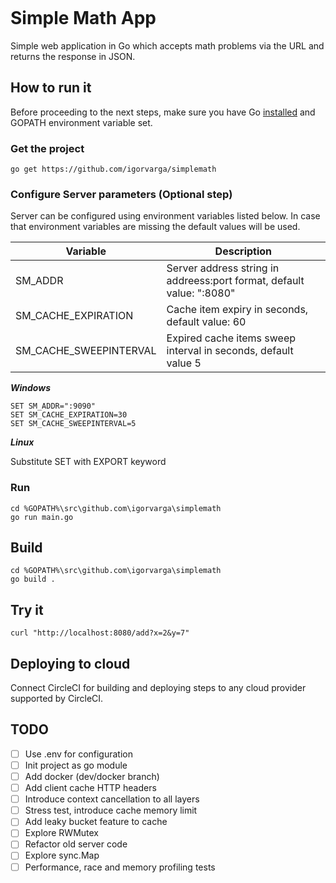 [![<igorvarga>](https://circleci.com/gh/igorvarga/simplemath.svg?style=svg)](https://circleci.com/gh/igorvarga/simplemath)

# Simple Math App
Simple web application in Go which accepts math problems via the URL and returns the response in JSON.

## How to run it
Before proceeding to the next steps, make sure you have Go [installed](https://golang.org/doc/install) and GOPATH 
environment variable set.

### Get the project
```shell script
go get https://github.com/igorvarga/simplemath
```

### Configure Server parameters (Optional step)
Server can be configured using environment variables listed below. In case that environment variables are missing the 
default values will be used.

Variable | Description
------------ | -------------
SM_ADDR | Server address string in addreess:port format, default value: ":8080"
SM_CACHE_EXPIRATION | Cache item expiry in seconds, default value: 60
SM_CACHE_SWEEPINTERVAL | Expired cache items sweep interval in seconds, default value 5

***Windows***
```shell script
SET SM_ADDR=":9090"
SET SM_CACHE_EXPIRATION=30
SET SM_CACHE_SWEEPINTERVAL=5
```

***Linux***

Substitute SET with EXPORT keyword

### Run
```shell script
cd %GOPATH%\src\github.com\igorvarga\simplemath
go run main.go
```

## Build
```shell script
cd %GOPATH%\src\github.com\igorvarga\simplemath
go build .
```

## Try it
```shell script
curl "http://localhost:8080/add?x=2&y=7"
```

## Deploying to cloud
Connect CircleCI for building and deploying steps to any cloud provider supported by CircleCI.

## TODO
- [ ] Use .env for configuration
- [ ] Init project as go module
- [ ] Add docker (dev/docker branch) 
- [ ] Add client cache HTTP headers
- [ ] Introduce context cancellation to all layers
- [ ] Stress test, introduce cache memory limit
- [ ] Add leaky bucket feature to cache
- [ ] Explore RWMutex
- [ ] Refactor old server code
- [ ] Explore sync.Map
- [ ] Performance, race and memory profiling tests
